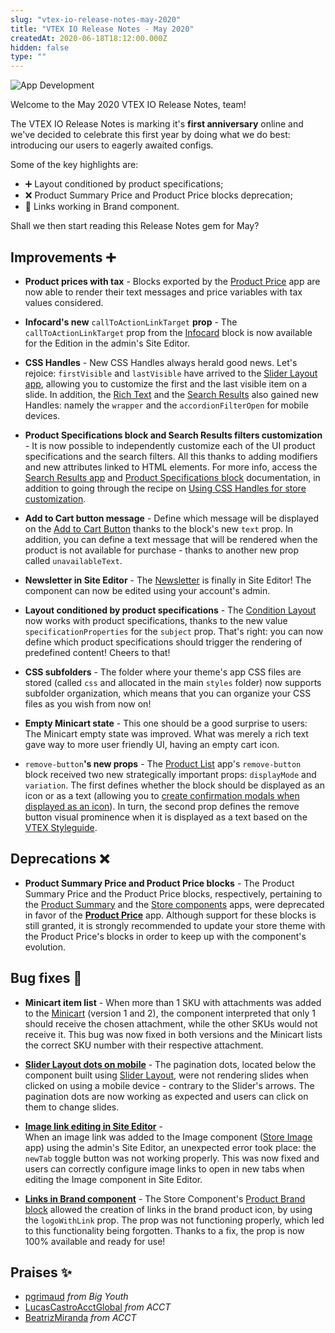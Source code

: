 ```yaml
---
slug: "vtex-io-release-notes-may-2020"
title: "VTEX IO Release Notes - May 2020"
createdAt: 2020-06-18T18:12:00.000Z
hidden: false
type: ""
---
```


![App Development](https://raw.githubusercontent.com/vtexdocs/dev-portal-content/main/images/vtex-io-release-notes-may-2020-0.png)

Welcome to the May 2020 VTEX IO Release Notes, team!

The VTEX IO Release Notes is marking it's **first anniversary** online and we've decided to celebrate this first year by doing what we do best: introducing our users to eagerly awaited configs.  

Some of the key highlights are:

- ➕ Layout conditioned by product specifications;
- ❌ Product Summary Price and Product Price blocks deprecation;
- 🐛 Links working in Brand component.

Shall we then start reading this Release Notes gem for May?

## Improvements ➕

- **Product prices with tax** - Blocks exported by the [Product Price](https://vtex.io/docs/components/all/vtex.product-price) app are now able to render their text messages and price variables with tax values considered.

- **Infocard's new** `callToActionLinkTarget` **prop** - The `callToActionLinkTarget` prop from the [Infocard](https://vtex.io/docs/components/all/vtex.store-components/infocard/) block is now available for the Edition in the admin's Site Editor.

- **CSS Handles** - New CSS Handles always herald good news. Let's rejoice: `firstVisible` and `lastVisible`  have arrived  to the [Slider Layout app](https://vtex.io/docs/components/all/vtex.slider-layout), allowing you to customize the  first and the last visible item on a slide. In addition, the [Rich Text](https://vtex.io/docs/components/all/vtex.rich-text/) and the [Search Results](https://vtex.io/docs/components/all/vtex.search-result/) also gained new Handles: namely the `wrapper` and the `accordionFilterOpen` for mobile devices.

- **Product Specifications block and Search Results filters customization** - It is now possible to independently customize each of the UI product specifications and the search filters. All this thanks to adding modifiers and new attributes linked to HTML elements. For more info, access the  [Search Results app](https://vtex.io/docs/components/all/vtex.search-result/) and [Product Specifications block](https://vtex.io/docs/components/all/vtex.store-components/productspecifications/) documentation, in addition to going through the recipe on [Using CSS Handles for store customization](https://vtex.io/docs/recipes/style/using-css-handles-for-store-customization).

- **Add to Cart button message** - Define which message will be displayed on the [Add to Cart Button](https://vtex.io/docs/components/all/vtex.add-to-cart-button) thanks to the block's new `text` prop. In addition, you can define a text message that will be rendered when the product is not available for purchase - thanks to another new prop called  `unavailableText`.

- **Newsletter in Site Editor** - The [Newsletter](https://vtex.io/docs/components/all/vtex.store-components/newsletter/) is finally in Site Editor! The component can now be edited using your account's admin.

- **Layout conditioned by product specifications** - The [Condition Layout](https://vtex.io/docs/components/all/vtex.condition-layout) now works with product specifications, thanks to the new value `specificationProperties` for the `subject` prop. That's right: you can now define which product specifications should trigger the rendering of predefined content! Cheers to that!

- **CSS subfolders** - The folder where your theme's app CSS files are stored (called `css` and allocated in the main `styles` folder) now supports subfolder organization, which means that you can organize your CSS files as you wish from now on!

- **Empty Minicart state** - This one should be a good surprise to users: The Minicart empty state was improved. What was merely a rich text gave way to more user friendly UI, having an empty cart icon.

- `remove-button`**'s new props** - The [Product List](https://vtex.io/docs/components/content-blocks/vtex.product-list/) app's  `remove-button` block received two new strategically important props: `displayMode` and `variation`. The first defines whether the block should be displayed as an icon or as a text (allowing you to [create confirmation modals when displayed as an icon](https://vtex.io/docs/recipes/templates/creating-modals-using-icons/)). In turn, the second prop defines the remove button visual prominence when it is displayed as a text based on the [VTEX Styleguide](https://styleguide.vtex.com/#/Components/Forms/Button).

## Deprecations ❌

- **Product Summary Price and Product Price blocks** - The Product Summary Price and the Product Price blocks, respectively, pertaining to the [Product Summary](https://vtex.io/docs/components/all/vtex.product-summary) and the [Store components](https://vtex.io/docs/components/all/vtex.store-components) apps, were deprecated in favor of the [**Product Price**](https://vtex.io/docs/components/all/vtex.product-price/) app. Although support for these blocks is still granted, it is strongly recommended to update your store theme with the Product Price's blocks in order to keep up with the component's evolution.

## Bug fixes 🐛

- **Minicart item list** - When more than 1 SKU with attachments was added to the [Minicart](https://vtex.io/docs/components/all/vtex.minicart) (version 1 and 2), the component interpreted that only 1 should receive the chosen attachment, while the other SKUs would not receive it. This bug was now fixed in both versions and the Minicart lists the correct SKU number with their respective attachment.

- [**Slider Layout dots on mobile**](https://github.com/vtex-apps/slider-layout/pull/21) -  The pagination dots, located below the component built using [Slider Layout](https://vtex.io/docs/components/layout-blocks/vtex.slider-layout), were not rendering slides when clicked on using a mobile device - contrary to the Slider's arrows. The pagination dots are now working as expected and users can click on them to change slides.

- [**Image link editing in Site Editor**](https://github.com/vtex-apps/store-image/pull/15) -  
When an image link was added to the Image component ([Store Image](https://vtex.io/docs/components/all/vtex.store-image/) app) using the admin's Site Editor, an unexpected error took place: the `newTab` toggle button was not working properly. This was now fixed and users can correctly configure image links to open in new tabs when editing the Image component in Site Editor.

- [**Links in Brand component**](https://github.com/vtex-apps/store-components/pull/774) - The Store Component's [Product Brand block](https://vtex.io/docs/components/all/vtex.store-components/productbrand/) allowed the creation of links in the brand product icon, by using the `logoWithLink` prop. The prop was not functioning properly, which led to this functionality being forgotten. Thanks to a fix, the prop is now 100% available and ready for use!

## Praises ✨

- [pgrimaud](https://github.com/pgrimaud) *from Big Youth*
- [LucasCastroAcctGlobal](https://github.com/LucasCastroAcctGlobal) *from ACCT*
- [BeatrizMiranda](https://github.com/BeatrizMiranda) *from ACCT*
